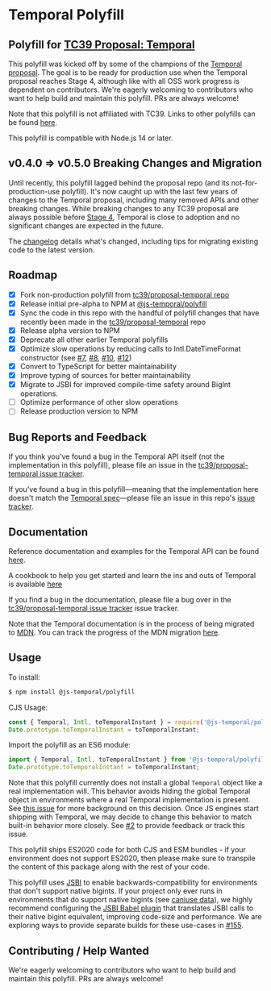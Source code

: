 # Temporal Polyfill

## Polyfill for [TC39 Proposal: Temporal](https://github.com/tc39/proposal-temporal)

This polyfill was kicked off by some of the champions of the [Temporal proposal](https://github.com/tc39/proposal-temporal).
The goal is to be ready for production use when the Temporal proposal reaches Stage 4, although like with all OSS work progress is dependent on contributors.
We're eagerly welcoming to contributors who want to help build and maintain this polyfill.
PRs are always welcome!

Note that this polyfill is not affiliated with TC39. Links to other polyfills can be found [here](https://github.com/tc39/proposal-temporal/tree/main/#polyfills).

This polyfill is compatible with Node.js 14 or later.

## v0.4.0 => v0.5.0 Breaking Changes and Migration

Until recently, this polyfill lagged behind the proposal repo (and its not-for-production-use polyfill).
It's now caught up with the last few years of changes to the Temporal proposal, including many removed APIs and other breaking changes.
While breaking changes to any TC39 proposal are always possible before [Stage 4](https://tc39.es/process-document/), Temporal is close to adoption and no significant changes are expected in the future.

The [changelog](./CHANGELOG.md#050) details what's changed, including tips for migrating existing code to the latest version.

## Roadmap

- [x] Fork non-production polyfill from [tc39/proposal-temporal repo](https://github.com/tc39/proposal-temporal/tree/main/polyfill)
- [x] Release initial pre-alpha to NPM at [@js-temporal/polyfill](https://www.npmjs.com/package/@js-temporal/polyfill)
- [x] Sync the code in this repo with the handful of polyfill changes that have recently been made in the [tc39/proposal-temporal](https://github.com/tc39/proposal-temporal) repo
- [x] Release alpha version to NPM
- [x] Deprecate all other earlier Temporal polyfills
- [x] Optimize slow operations by reducing calls to Intl.DateTimeFormat constructor (see [#7](https://github.com/js-temporal/temporal-polyfill/issues/7), [#8](https://github.com/js-temporal/temporal-polyfill/pull/8), [#10](https://github.com/js-temporal/temporal-polyfill/pull/10), [#12](https://github.com/js-temporal/temporal-polyfill/pull/12))
- [x] Convert to TypeScript for better maintainability
- [x] Improve typing of sources for better maintainability
- [x] Migrate to JSBI for improved compile-time safety around BigInt operations.
- [ ] Optimize performance of other slow operations
- [ ] Release production version to NPM

## Bug Reports and Feedback

If you think you've found a bug in the Temporal API itself (not the implementation in this polyfill), please file an issue in the [tc39/proposal-temporal issue tracker](https://github.com/tc39/proposal-temporal/issues).

If you've found a bug in this polyfill&mdash;meaning that the implementation here doesn't match the [Temporal spec](https://tc39.es/proposal-temporal/)&mdash;please file an issue in this repo's [issue tracker](https://github.com/js-temporal/temporal-polyfill/issues).

## Documentation

Reference documentation and examples for the Temporal API can be found [here](https://tc39.es/proposal-temporal/docs/index.html).

A cookbook to help you get started and learn the ins and outs of Temporal is available [here](https://tc39.es/proposal-temporal/docs/index.html)

If you find a bug in the documentation, please file a bug over in the [tc39/proposal-temporal issue tracker](https://github.com/tc39/proposal-temporal/issues) issue tracker.

Note that the Temporal documentation is in the process of being migrated to [MDN](https://developer.mozilla.org/en-US/docs/Web/JavaScript).
You can track the progress of the MDN migration [here](https://github.com/tc39/proposal-temporal/issues/1449).

## Usage

To install:

```bash
$ npm install @js-temporal/polyfill
```

CJS Usage:

```javascript
const { Temporal, Intl, toTemporalInstant } = require('@js-temporal/polyfill');
Date.prototype.toTemporalInstant = toTemporalInstant;
```

Import the polyfill as an ES6 module:

```javascript
import { Temporal, Intl, toTemporalInstant } from '@js-temporal/polyfill';
Date.prototype.toTemporalInstant = toTemporalInstant;
```

Note that this polyfill currently does not install a global `Temporal` object like a real implementation will.
This behavior avoids hiding the global Temporal object in environments where a real Temporal implementation is present.
See [this issue](https://github.com/tc39/proposal-temporal/issues/778) for more background on this decision.
Once JS engines start shipping with Temporal, we may decide to change this behavior to match built-in behavior more closely.
See [#2](https://github.com/js-temporal/temporal-polyfill/issues/2) to provide feedback or track this issue.

This polyfill ships ES2020 code for both CJS and ESM bundles - if your
environment does not support ES2020, then please make sure to transpile the
content of this package along with the rest of your code.

This polyfill uses [JSBI](https://github.com/GoogleChromeLabs/jsbi) to enable backwards-compatibility for environments that don't support native bigints. If your project only ever runs in environments that do support native bigints (see [caniuse data](https://caniuse.com/bigint)), we highly recommend configuring the [JSBI Babel plugin](https://github.com/GoogleChromeLabs/babel-plugin-transform-jsbi-to-bigint) that translates JSBI calls to their native bigint equivalent, improving code-size and performance. We are exploring ways to provide separate builds for these use-cases in [#155](https://github.com/js-temporal/temporal-polyfill/issues/155).

## Contributing / Help Wanted

We're eagerly welcoming to contributors who want to help build and maintain this polyfill.
PRs are always welcome!

